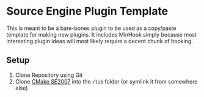 # Source Engine Plugin Template

This is meant to be a bare-bones plugin to be used as a copy/paste template for making new plugins. It includes MinHook
simply because most interesting plugin ideas will most likely require a decent chunk of hooking.

## Setup

1. Clone Repository using Git
2. Clone [CMake SE2007](https://github.com/ChrisUMB/source_engine_2007/tree/msvc-v143-cxx17) into the `/lib` folder (or symlink it from somewhere else)